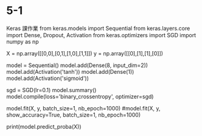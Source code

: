 # 5-1
Keras 課作業
from keras.models import Sequential
from keras.layers.core import Dense, Dropout, Activation
from keras.optimizers import SGD
import numpy as np 

X = np.array([[0,0],[0,1],[1,0],[1,1]])
y = np.array([[0],[1],[1],[0]])

model = Sequential()
model.add(Dense(8, input_dim=2))
model.add(Activation('tanh'))
model.add(Dense(1))
model.add(Activation('sigmoid'))

sgd = SGD(lr=0.1)
model.summary()
model.compile(loss='binary_crossentropy', optimizer=sgd)


model.fit(X, y, batch_size=1, nb_epoch=1000)
#model.fit(X, y, show_accuracy=True, batch_size=1, nb_epoch=1000)

print(model.predict_proba(X))
